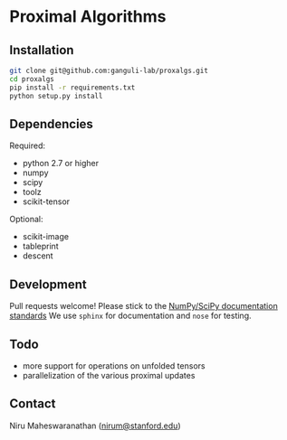 # Proximal Algorithms

## Installation
```bash
git clone git@github.com:ganguli-lab/proxalgs.git
cd proxalgs
pip install -r requirements.txt
python setup.py install
```

## Dependencies

Required:
- python 2.7 or higher
- numpy
- scipy
- toolz
- scikit-tensor

Optional:
- scikit-image
- tableprint
- descent

## Development
Pull requests welcome! Please stick to the [NumPy/SciPy documentation standards](https://github.com/numpy/numpy/blob/master/doc/HOWTO_DOCUMENT.rst.txt#docstring-standard)
We use `sphinx` for documentation and `nose` for testing.

## Todo
- more support for operations on unfolded tensors
- parallelization of the various proximal updates

## Contact
Niru Maheswaranathan (nirum@stanford.edu)
